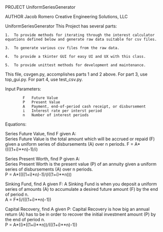  PROJECT	UniformSeriesGenerator
 
 AUTHOR		Jacob Romero 
  				Creative Engineering Solutions, LLC
 
 UniformSeriesGenerator
 This Project has several parts:

 	1.	To provide methods for iterating through the interest calculator equations defined below and generate raw data suitable for csv files.

 	3.	To generate various csv files from the raw data.

 	4.	To provide a tkinter GUI for easy UI and UX with this class.

 	5.	To provide unittest methods for development and maintenance.

 This file, csvgen.py, accomplishes parts 1 and 2 above.
 For part 3, use top_gui.py.
 For part 4, use test_csv.py.

 Input Parameters:

 			F	Future Value
			P	Present Value
			A	Payment, end-of-period cash receipt, or disbursement
 			i	Interest rate per interst period
 			n	Number of interest periods

 Equations:

 Series Future Value, find F given A:	
 Series Future Value is the total amount which will be accrued or repaid (F)
 given a uniform series of disbursements (A) over n periods.
			F = A*((((1+i)**n)-1)/i)

 Series Present Worth, find P given A:		
 Series Present Worth is the present value (P) of an annuity given
 a uniform series of disbursements (A) over n periods.	
			P = A*((((1+i)**n)-1)/(i*((1+i)**n)))

 Sinking Fund, find A given F:
 A Sinking Fund is when you deposit a uniform series of amounts (A) 
 to accumulate a desired future amount (F) by the end of period n.		
			A = F*(i/(((1+i)**n)-1))

 Capital Recovery, find A given P:
 Capital Recovery is how big an annual return (A) has to be in order to
 recover the initial investment amount (P) by the end of period n.		
			P = A*((i*((1+i)**n))/(((1+i)**n)-1))
